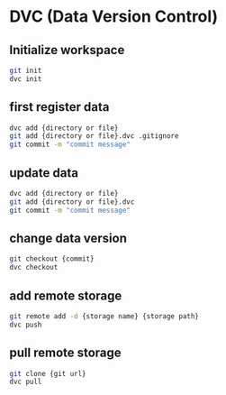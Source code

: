 # DVC (Data Version Control)

## Initialize workspace

```bash
git init
dvc init
```

## first register data

```bash
dvc add {directory or file}
git add {directory or file}.dvc .gitignore
git commit -m "commit message"
```

## update data

```bash
dvc add {directory or file}
git add {directory or file}.dvc
git commit -m "commit message"
```

## change data version

```bash
git checkout {commit}
dvc checkout
```

## add remote storage

```bash
git remote add -d {storage name} {storage path}
dvc push
```

## pull remote storage

```bash
git clone {git url}
dvc pull
```
